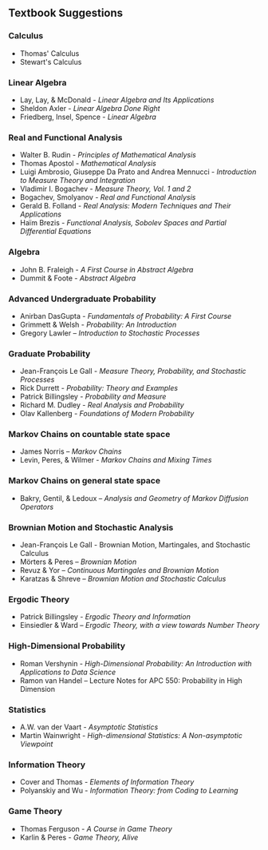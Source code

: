 ## Textbook Suggestions

### Calculus
- Thomas' Calculus
- Stewart's Calculus

### Linear Algebra
- Lay, Lay, & McDonald - *Linear Algebra and Its Applications*
- Sheldon Axler - *Linear Algebra Done Right*
- Friedberg, Insel, Spence - *Linear Algebra*

### Real and Functional Analysis
- Walter B. Rudin - *Principles of Mathematical Analysis*
- Thomas Apostol - *Mathematical Analysis*
- Luigi Ambrosio, Giuseppe Da Prato and Andrea Mennucci - *Introduction to Measure Theory and Integration*
- Vladimir I. Bogachev - *Measure Theory, Vol. 1 and 2*
- Bogachev, Smolyanov - *Real and Functional Analysis*
- Gerald B. Folland - *Real Analysis: Modern Techniques and Their Applications*
- Haïm Brezis - *Functional Analysis, Sobolev Spaces and Partial Differential Equations*

### Algebra
- John B. Fraleigh - *A First Course in Abstract Algebra*
- Dummit & Foote - *Abstract Algebra*

### Advanced Undergraduate Probability
- Anirban DasGupta - *Fundamentals of Probability: A First Course*
- Grimmett & Welsh - *Probability: An Introduction*
- Gregory Lawler – *Introduction to Stochastic Processes*

### Graduate Probability
- Jean-François Le Gall - *Measure Theory, Probability, and Stochastic Processes*
- Rick Durrett - *Probability: Theory and Examples*
- Patrick Billingsley - *Probability and Measure*
- Richard M. Dudley - *Real Analysis and Probability*
- Olav Kallenberg - *Foundations of Modern Probability*

### Markov Chains on countable state space
- James Norris – *Markov Chains*
- Levin, Peres, & Wilmer - *Markov Chains and Mixing Times*

### Markov Chains on general state space
- Bakry, Gentil, & Ledoux – *Analysis and Geometry of Markov Diffusion Operators*

### Brownian Motion and Stochastic Analysis
- Jean-François Le Gall - Brownian Motion, Martingales, and Stochastic Calculus
- Mörters & Peres – *Brownian Motion*
- Revuz & Yor – *Continuous Martingales and Brownian Motion*
- Karatzas & Shreve – *Brownian Motion and Stochastic Calculus*

### Ergodic Theory
- Patrick Billingsley - *Ergodic Theory and Information*
- Einsiedler & Ward – *Ergodic Theory, with a view towards Number Theory*

### High-Dimensional Probability
- Roman Vershynin - *High-Dimensional Probability: An Introduction with Applications to Data Science*
- Ramon van Handel – Lecture Notes for APC 550: Probability in High Dimension

### Statistics
- A.W. van der Vaart - *Asymptotic Statistics*
- Martin Wainwright - *High-dimensional Statistics: A Non-asymptotic Viewpoint*

### Information Theory
- Cover and Thomas - *Elements of Information Theory*
- Polyanskiy and Wu - *Information Theory: from Coding to Learning*

### Game Theory
- Thomas Ferguson - *A Course in Game Theory*
- Karlin & Peres - *Game Theory, Alive*
